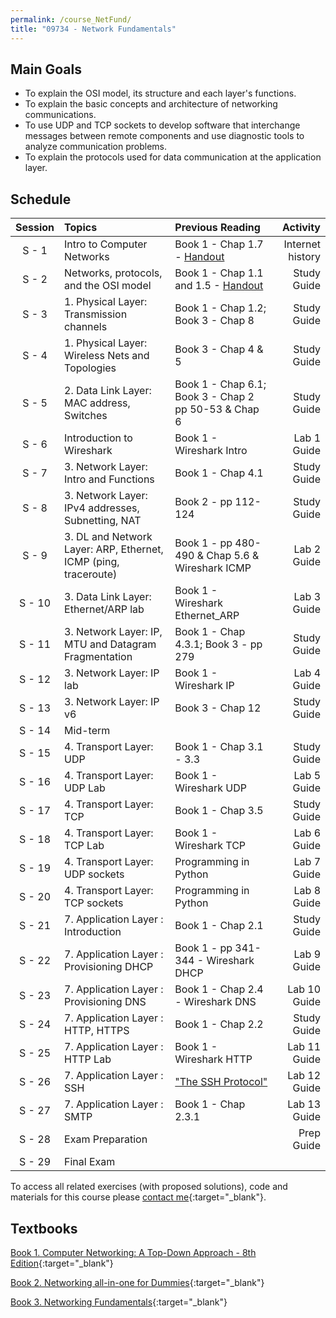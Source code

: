 ```yaml
---
permalink: /course_NetFund/
title: "09734 - Network Fundamentals"
---
```

## Main Goals

- To explain the OSI model, its structure and each layer's functions.
- To explain the basic concepts and architecture of networking communications.
- To use UDP and TCP sockets to develop software that interchange messages between remote components and use diagnostic tools to analyze communication problems.
- To explain the protocols used for data communication at the application layer. 

## Schedule

|     Session      | Topics                                                          | Previous Reading                                                                                                  |         Activity |
|:----------------:|:----------------------------------------------------------------|:------------------------------------------------------------------------------------------------------------------|-----------------:|
|      S - 1       | Intro to Computer Networks                                      | Book 1 - Chap 1.7 - [Handout](https://drive.google.com/file/d/15_SOgCJVZTcGGD3K5M7ICyLm3hT_rSxD/view?usp=sharing) | Internet history |
|      S - 2       | Networks, protocols, and the OSI model                          | Book 1 - Chap 1.1 and 1.5 - [Handout](https://drive.google.com/file/d/1PIIb8YgjAlEj7fy_xGq_XxDAu2PMIU0q/view?usp=share_link)                                                                           |      Study Guide |
|      S - 3       | 1. Physical Layer: Transmission channels                        | Book 1 - Chap 1.2; Book 3 - Chap 8                                                                                |      Study Guide |
|      S - 4       | 1. Physical Layer: Wireless Nets and Topologies                 | Book 3 - Chap 4 & 5                                                                                               |      Study Guide |
|      S - 5       | 2. Data Link Layer: MAC address, Switches                       | Book 1 - Chap 6.1; Book 3 - Chap 2 pp 50-53 & Chap 6                                                              |      Study Guide |
|      S - 6       | Introduction to Wireshark                                       | Book 1 - Wireshark Intro                                                                                          |      Lab 1 Guide |
|      S - 7       | 3. Network Layer: Intro and Functions                           | Book 1 - Chap 4.1                                                                                                 |      Study Guide |
|      S - 8       | 3. Network Layer: IPv4 addresses, Subnetting, NAT               | Book 2 - pp 112-124                                                                                               |      Study Guide |
|      S - 9       | 3. DL and Network Layer: ARP, Ethernet, ICMP (ping, traceroute) | Book 1 - pp 480- 490 & Chap 5.6 & Wireshark ICMP                                                                  |      Lab 2 Guide |
|      S - 10      | 3. Data Link Layer: Ethernet/ARP lab                            | Book 1 - Wireshark Ethernet_ARP                                                                                   |      Lab 3 Guide |
|      S - 11      | 3. Network Layer: IP, MTU and Datagram Fragmentation            | Book 1 - Chap 4.3.1; Book 3 - pp 279                                                                              |      Study Guide |
|      S - 12      | 3. Network Layer: IP lab                                        | Book 1 - Wireshark IP                                                                                             |      Lab 4 Guide |
|      S - 13      | 3. Network Layer: IP v6                                         | Book 3 - Chap 12                                                                                                  |      Study Guide |
|      S - 14      | Mid-term                                                        |                                                                                                                   |                  |
|      S - 15      | 4. Transport Layer: UDP                                         | Book 1 - Chap 3.1 - 3.3                                                                                           |      Study Guide |
|      S - 16      | 4. Transport Layer: UDP Lab                                     | Book 1 - Wireshark UDP                                                                                            |      Lab 5 Guide |
|      S - 17      | 4. Transport Layer: TCP                                         | Book 1 - Chap 3.5                                                                                                 |      Study Guide |
|      S - 18      | 4. Transport Layer: TCP Lab                                     | Book 1 - Wireshark TCP                                                                                            |      Lab 6 Guide |
|      S - 19      | 4. Transport Layer: UDP sockets                                 | Programming in Python                                                                                             |      Lab 7 Guide |
|      S - 20      | 4. Transport Layer: TCP sockets                                 | Programming in Python                                                                                             |      Lab 8 Guide |
|      S - 21      | 7. Application Layer : Introduction                             | Book 1 - Chap 2.1                                                                                                 |      Study Guide |
|      S - 22      | 7. Application Layer : Provisioning DHCP                        | Book 1 - pp 341-344 - Wireshark DHCP                                                                              |      Lab 9 Guide |
|      S - 23      | 7. Application Layer : Provisioning DNS                         | Book 1 - Chap 2.4 - Wireshark DNS                                                                                 |     Lab 10 Guide |
|      S - 24      | 7. Application Layer : HTTP, HTTPS                              | Book 1 - Chap 2.2                                                                                                 |      Study Guide |
|      S - 25      | 7. Application Layer : HTTP Lab                                 | Book 1 - Wireshark HTTP                                                                                           |     Lab 11 Guide |               
|      S - 26      | 7. Application Layer : SSH                                      | ["The SSH Protocol"](http://www.sfu.ca/~dgnapier/ssha.pdf)                                                        |     Lab 12 Guide |
|      S - 27      | 7. Application Layer : SMTP                                     | Book 1 - Chap 2.3.1                                                                                               |     Lab 13 Guide |
|      S - 28      | Exam Preparation                                                |                                                                                                                   |       Prep Guide |
|      S - 29      | Final Exam                                                      |                                                                                                                   |                  |


To access all related exercises (with proposed solutions), code and materials for this course please [contact me](https://forms.gle/63NYpG1siX6E4KGj8){:target="_blank"}.

## Textbooks

[Book 1. Computer Networking: A Top-Down Approach - 8th Edition](https://gaia.cs.umass.edu/kurose_ross/index.php){:target="_blank"}

[Book 2. Networking all-in-one for Dummies](https://www.wiley.com/en-us/Networking+All+in+One+For+Dummies%2C+7th+Edition-p-9781119471622){:target="_blank"}

[Book 3. Networking Fundamentals](https://www.packtpub.com/product/networking-fundamentals/9781838643508){:target="_blank"}
